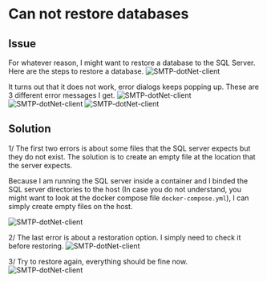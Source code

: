 # Can not restore databases

## Issue

For whatever reason, I might want to restore a database to the SQL Server. Here are the steps to restore a database.
![SMTP-dotNet-client](/doc/sql_restore_db_issue_1.png)

It turns out that it does not work, error dialogs keeps popping up. These are 3 different error messages I get.
![SMTP-dotNet-client](/doc/sql_restore_db_issue_2.png)
![SMTP-dotNet-client](/doc/sql_restore_db_issue_5.png)
![SMTP-dotNet-client](/doc/sql_restore_db_issue_4.png)

## Solution

1/ The first two errors is about some files that the SQL server expects but they do not exist. The solution is to create an empty file at the location that the server expects.

Because I am running the SQL server inside a container and I binded the SQL server directories to the host (In case you do not understand, you might want to look at the docker compose file `docker-compose.yml`), I can simply create empty files on the host.

![SMTP-dotNet-client](/doc/sql_restore_db_issue_3.png)

2/ The last error is about a restoration option. I simply need to check it before restoring.
![SMTP-dotNet-client](/doc/sql_restore_db_issue_6.png)

3/ Try to restore again, everything should be fine now.
![SMTP-dotNet-client](/doc/sql_restore_db_issue_7.png)